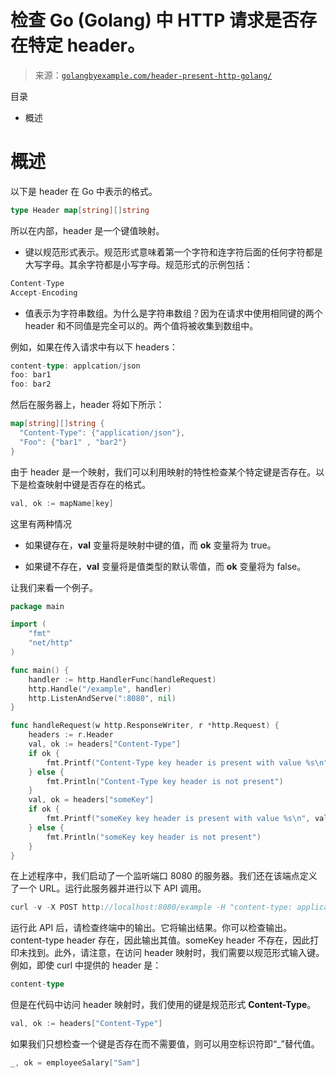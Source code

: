 <!--yml

类别：未分类

日期：2024-10-13 06:31:33

-->

# 检查 Go (Golang) 中 HTTP 请求是否存在特定 header。

> 来源：[`golangbyexample.com/header-present-http-golang/`](https://golangbyexample.com/header-present-http-golang/)

目录

+   概述

# **概述**

以下是 header 在 Go 中表示的格式。

```go
type Header map[string][]string
```

所以在内部，header 是一个键值映射。

+   键以规范形式表示。规范形式意味着第一个字符和连字符后面的任何字符都是大写字母。其余字符都是小写字母。规范形式的示例包括：

```go
Content-Type
Accept-Encoding
```

+   值表示为字符串数组。为什么是字符串数组？因为在请求中使用相同键的两个 header 和不同值是完全可以的。两个值将被收集到数组中。

例如，如果在传入请求中有以下 headers：

```go
content-type: applcation/json
foo: bar1
foo: bar2
```

然后在服务器上，header 将如下所示：

```go
map[string][]string {
  "Content-Type": {"application/json"},
  "Foo": {"bar1" , "bar2"}
}
```

由于 header 是一个映射，我们可以利用映射的特性检查某个特定键是否存在。以下是检查映射中键是否存在的格式。

```go
val, ok := mapName[key]
```

这里有两种情况

+   如果键存在，**val** 变量将是映射中键的值，而 **ok** 变量将为 true。

+   如果键不存在，**val** 变量将是值类型的默认零值，而 **ok** 变量将为 false。

让我们来看一个例子。

```go
package main

import (
    "fmt"
    "net/http"
)

func main() {
    handler := http.HandlerFunc(handleRequest)
    http.Handle("/example", handler)
    http.ListenAndServe(":8080", nil)
}

func handleRequest(w http.ResponseWriter, r *http.Request) {
    headers := r.Header
    val, ok := headers["Content-Type"]
    if ok {
        fmt.Printf("Content-Type key header is present with value %s\n", val)
    } else {
        fmt.Println("Content-Type key header is not present")
    }
    val, ok = headers["someKey"]
    if ok {
        fmt.Printf("someKey key header is present with value %s\n", val)
    } else {
        fmt.Println("someKey key header is not present")
    }
}
```

在上述程序中，我们启动了一个监听端口 8080 的服务器。我们还在该端点定义了一个 URL。运行此服务器并进行以下 API 调用。

```go
curl -v -X POST http://localhost:8080/example -H "content-type: application/json" 
```

运行此 API 后，请检查终端中的输出。它将输出结果。你可以检查输出。content-type header 存在，因此输出其值。someKey header 不存在，因此打印未找到。此外，请注意，在访问 header 映射时，我们需要以规范形式输入键。例如，即使 curl 中提供的 header 是：

```go
content-type
```

但是在代码中访问 header 映射时，我们使用的键是规范形式 **Content-Type**。

```go
val, ok := headers["Content-Type"]
```

如果我们只想检查一个键是否存在而不需要值，则可以用空标识符即“_”替代值。

```go
_, ok = employeeSalary["Sam"]
```


